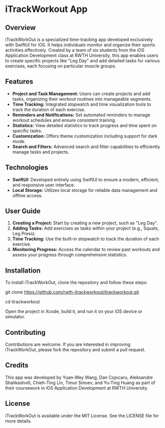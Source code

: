 # iTrackWorkout App


## Overview

iTrackWorkOut is a specialized time-tracking app developed exclusively with SwiftUI for iOS. It helps individuals monitor and organize their sports activities effectively. Created by a team of six students from the iOS Application Development class at RWTH University, this app enables users to create specific projects like "Leg Day" and add detailed tasks for various exercises, each focusing on particular muscle groups.

## Features

- **Project and Task Management:** Users can create projects and add tasks, organizing their workout routines into manageable segments.
- **Time Tracking:** Integrated stopwatch and time visualization tools to track the duration of each exercise.
- **Reminders and Notifications:** Set automated reminders to manage workout schedules and ensure consistent training.
- **Statistics:** View detailed statistics to track progress and time spent on specific tasks.
- **Customization:** Offers theme customization including support for dark mode.
- **Search and Filters:** Advanced search and filter capabilities to efficiently manage tasks and projects.

## Technologies

- **SwiftUI:** Developed entirely using SwiftUI to ensure a modern, efficient, and responsive user interface.
- **Local Storage:** Utilizes local storage for reliable data management and offline access.

## User Guide

1. **Creating a Project:** Start by creating a new project, such as "Leg Day".
2. **Adding Tasks:** Add exercises as tasks within your project (e.g., Squats, Leg Press).
3. **Time Tracking:** Use the built-in stopwatch to track the duration of each exercise.
4. **Monitoring Progress:** Access the calendar to review past workouts and assess your progress through comprehensive statistics.

## Installation

To install iTrackWorkOut, clone the repository and follow these steps:

git clone https://github.com/rwth-itrackworkout/itrackworkout.git

cd itrackworkout

Open the project in Xcode, build it, and run it on your iOS device or simulator.

## Contributing

Contributions are welcome. If you are interested in improving iTrackWorkOut, please fork the repository and submit a pull request.

## Credits

This app was developed by Yuan-Wey Wang, Dan Cojocaru, Aleksandre Shalikashvili, Chieh-Ting Lin, Timur Smoev, and Yu-Ting Huang as part of their coursework in iOS Application Development at RWTH University.

## License

iTrackWorkOut is available under the MIT License. See the LICENSE file for more details.

